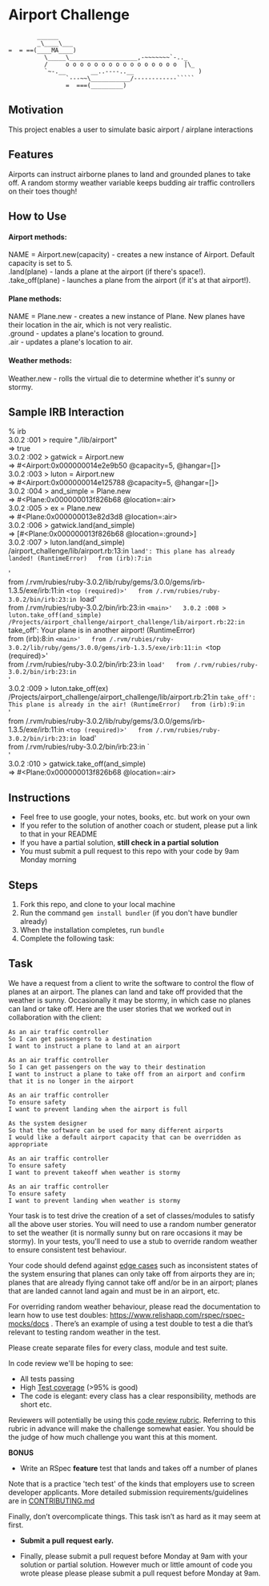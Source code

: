 Airport Challenge
=================

```
        ______
        _\____\___
=  = ==(____MA____)
          \_____\___________________,-~~~~~~~`-.._
          /     o o o o o o o o o o o o o o o o  |\_
          `~-.__       __..----..__                  )
                `---~~\___________/------------`````
                =  ===(_________)

```

## Motivation
This project enables a user to simulate basic airport / airplane interactions

## Features
Airports can instruct airborne planes to land and grounded planes to take off. A random stormy weather variable keeps budding air traffic controllers on their toes though!

## How to Use
#### Airport methods:  
NAME = Airport.new(capacity) - creates a new instance of Airport. Default capacity is set to 5.  
.land(plane) - lands a plane at the airport (if there's space!).  
.take_off(plane) - launches a plane from the airport (if it's at that airport!).  

#### Plane methods:
NAME = Plane.new - creates a new instance of Plane. New planes have their location in the air, which is not very realistic.  
.ground - updates a plane's location to ground.  
.air - updates a plane's location to air.  

#### Weather methods:
Weather.new - rolls the virtual die to determine whether it's sunny or stormy.

## Sample IRB Interaction
% irb  
3.0.2 :001 > require "./lib/airport"  
 => true  
3.0.2 :002 > gatwick = Airport.new  
 => #<Airport:0x000000014e2e9b50 @capacity=5, @hangar=[]>  
3.0.2 :003 > luton = Airport.new  
 => #<Airport:0x000000014e125788 @capacity=5, @hangar=[]>  
3.0.2 :004 > and_simple = Plane.new  
 => #<Plane:0x000000013f826b68 @location=:air>  
3.0.2 :005 > ex = Plane.new  
 => #<Plane:0x000000013e82d3d8 @location=:air>  
3.0.2 :006 > gatwick.land(and_simple)  
 => [#<Plane:0x000000013f826b68 @location=:ground>]  
3.0.2 :007 > luton.land(and_simple)  
/airport_challenge/lib/airport.rb:13:in `land': This plane has already landed! (RuntimeError)  
	from (irb):7:in `<main>'  
	from /.rvm/rubies/ruby-3.0.2/lib/ruby/gems/3.0.0/gems/irb-1.3.5/exe/irb:11:in `<top (required)>'  
	from /.rvm/rubies/ruby-3.0.2/bin/irb:23:in `load'  
	from /.rvm/rubies/ruby-3.0.2/bin/irb:23:in `<main>'  
3.0.2 :008 > luton.take_off(and_simple)  
/Projects/airport_challenge/airport_challenge/lib/airport.rb:22:in `take_off': Your plane is in another airport! (RuntimeError)  
	from (irb):8:in `<main>'  
	from /.rvm/rubies/ruby-3.0.2/lib/ruby/gems/3.0.0/gems/irb-1.3.5/exe/irb:11:in `<top (required)>'  
	from /.rvm/rubies/ruby-3.0.2/bin/irb:23:in `load'  
	from /.rvm/rubies/ruby-3.0.2/bin/irb:23:in `<main>'  
3.0.2 :009 > luton.take_off(ex)  
/Projects/airport_challenge/airport_challenge/lib/airport.rb:21:in `take_off': This plane is already in the air! (RuntimeError)  
	from (irb):9:in `<main>'  
	from /.rvm/rubies/ruby-3.0.2/lib/ruby/gems/3.0.0/gems/irb-1.3.5/exe/irb:11:in `<top (required)>'  
	from /.rvm/rubies/ruby-3.0.2/bin/irb:23:in `load'  
	from /.rvm/rubies/ruby-3.0.2/bin/irb:23:in `<main>'  
3.0.2 :010 > gatwick.take_off(and_simple)  
 => #<Plane:0x000000013f826b68 @location=:air>  

















Instructions
---------

* Feel free to use google, your notes, books, etc. but work on your own
* If you refer to the solution of another coach or student, please put a link to that in your README
* If you have a partial solution, **still check in a partial solution**
* You must submit a pull request to this repo with your code by 9am Monday morning

Steps
-------

1. Fork this repo, and clone to your local machine
2. Run the command `gem install bundler` (if you don't have bundler already)
3. When the installation completes, run `bundle`
4. Complete the following task:

Task
-----

We have a request from a client to write the software to control the flow of planes at an airport. The planes can land and take off provided that the weather is sunny. Occasionally it may be stormy, in which case no planes can land or take off.  Here are the user stories that we worked out in collaboration with the client:

```
As an air traffic controller 
So I can get passengers to a destination 
I want to instruct a plane to land at an airport

As an air traffic controller 
So I can get passengers on the way to their destination 
I want to instruct a plane to take off from an airport and confirm that it is no longer in the airport

As an air traffic controller 
To ensure safety 
I want to prevent landing when the airport is full 

As the system designer
So that the software can be used for many different airports
I would like a default airport capacity that can be overridden as appropriate

As an air traffic controller 
To ensure safety 
I want to prevent takeoff when weather is stormy 

As an air traffic controller 
To ensure safety 
I want to prevent landing when weather is stormy 
```

Your task is to test drive the creation of a set of classes/modules to satisfy all the above user stories. You will need to use a random number generator to set the weather (it is normally sunny but on rare occasions it may be stormy). In your tests, you'll need to use a stub to override random weather to ensure consistent test behaviour.

Your code should defend against [edge cases](http://programmers.stackexchange.com/questions/125587/what-are-the-difference-between-an-edge-case-a-corner-case-a-base-case-and-a-b) such as inconsistent states of the system ensuring that planes can only take off from airports they are in; planes that are already flying cannot take off and/or be in an airport; planes that are landed cannot land again and must be in an airport, etc.

For overriding random weather behaviour, please read the documentation to learn how to use test doubles: https://www.relishapp.com/rspec/rspec-mocks/docs . There’s an example of using a test double to test a die that’s relevant to testing random weather in the test.

Please create separate files for every class, module and test suite.

In code review we'll be hoping to see:

* All tests passing
* High [Test coverage](https://github.com/makersacademy/course/blob/main/pills/test_coverage.md) (>95% is good)
* The code is elegant: every class has a clear responsibility, methods are short etc. 

Reviewers will potentially be using this [code review rubric](docs/review.md).  Referring to this rubric in advance will make the challenge somewhat easier.  You should be the judge of how much challenge you want this at this moment.

**BONUS**

* Write an RSpec **feature** test that lands and takes off a number of planes

Note that is a practice 'tech test' of the kinds that employers use to screen developer applicants.  More detailed submission requirements/guidelines are in [CONTRIBUTING.md](CONTRIBUTING.md)

Finally, don’t overcomplicate things. This task isn’t as hard as it may seem at first.

* **Submit a pull request early.**

* Finally, please submit a pull request before Monday at 9am with your solution or partial solution.  However much or little amount of code you wrote please please please submit a pull request before Monday at 9am.
